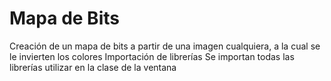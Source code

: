 # Mapa de Bits
Creación de un mapa de bits a partir de una imagen cualquiera, a la cual se le invierten los colores
Importación de librerías
Se importan todas las librerías utilizar en la clase de la ventana

